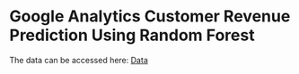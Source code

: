# Google Analytics Customer Revenue Prediction Using Random Forest

The data can be accessed here: [Data](https://www.kaggle.com/c/ga-customer-revenue-prediction/data)
  
